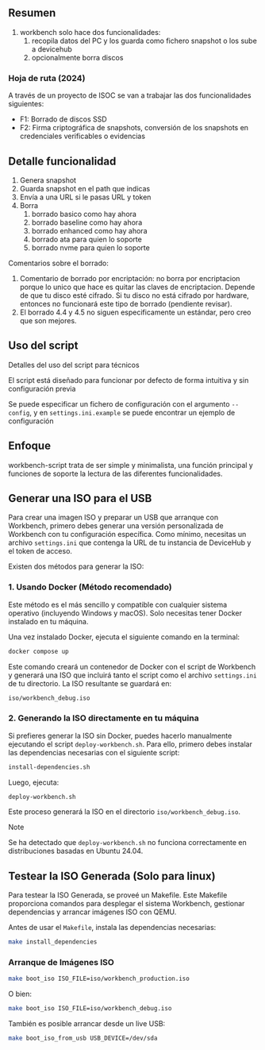 ## Resumen

1. workbench solo hace dos funcionalidades:
    1. recopila datos del PC y los guarda como fichero snapshot o los sube a devicehub
    2. opcionalmente borra discos

### Hoja de ruta (2024)

A través de un proyecto de ISOC se van a trabajar las dos funcionalidades siguientes:

- F1: Borrado de discos SSD
- F2: Firma criptográfica de snapshots, conversión de los snapshots en credenciales verificables o evidencias

## Detalle funcionalidad

1. Genera snapshot
2. Guarda snapshot en el path que indicas
3. Envía a una URL si le pasas URL y token
4. Borra
   1. borrado basico como hay ahora
   2. borrado baseline como hay ahora
   3. borrado enhanced como hay ahora
   4. borrado ata para quien lo soporte
   5. borrado nvme para quien lo soporte

Comentarios sobre el borrado:

1. Comentario de borrado por encriptación: no borra por encriptacion porque lo unico que hace es quitar las claves de encriptacion. Depende de que tu disco esté cifrado. Si tu disco no está cifrado por hardware, entonces no funcionará este tipo de borrado (pendiente revisar).
2. El borrado 4.4 y 4.5 no siguen especificamente un estándar, pero creo que son mejores.

## Uso del script

Detalles del uso del script para técnicos

El script está diseñado para funcionar por defecto de forma intuitiva y sin configuración previa

Se puede especificar un fichero de configuración con el argumento `--config`, y en `settings.ini.example` se puede encontrar un ejemplo de configuración

## Enfoque

workbench-script trata de ser simple y minimalista, una función principal y funciones de soporte la lectura de las diferentes funcionalidades.

## Generar una ISO para el USB

Para crear una imagen ISO y preparar un USB que arranque con Workbench, primero debes generar una versión personalizada de Workbench con tu configuración específica. Como mínimo, necesitas un archivo `settings.ini` que contenga la URL de tu instancia de DeviceHub y el token de acceso.

Existen dos métodos para generar la ISO:

### 1. Usando Docker (Método recomendado)

Este método es el más sencillo y compatible con cualquier sistema operativo (incluyendo Windows y macOS). Solo necesitas tener Docker instalado en tu máquina.

Una vez instalado Docker, ejecuta el siguiente comando en la terminal:

```bash
docker compose up
```

Este comando creará un contenedor de Docker con el script de Workbench y generará una ISO que incluirá tanto el script como el archivo `settings.ini` de tu directorio. La ISO resultante se guardará en:

```bash
iso/workbench_debug.iso
```

### 2. Generando la ISO directamente en tu máquina

Si prefieres generar la ISO sin Docker, puedes hacerlo manualmente ejecutando el script `deploy-workbench.sh`. Para ello, primero debes instalar las dependencias necesarias con el siguiente script:

```bash
install-dependencies.sh
```

Luego, ejecuta:

```bash
deploy-workbench.sh
```

Este proceso generará la ISO en el directorio `iso/workbench_debug.iso`.

> [!NOTE]
> Se ha detectado que `deploy-workbench.sh` no funciona correctamente en distribuciones basadas en Ubuntu 24.04.

## Testear la ISO Generada (Solo para linux)

Para testear la ISO Generada, se proveé un Makefile. Este Makefile proporciona comandos para desplegar el sistema Workbench, gestionar dependencias y arrancar imágenes ISO con QEMU.

Antes de usar el `Makefile`, instala las dependencias necesarias:

```bash
make install_dependencies
```

### Arranque de Imágenes ISO

```bash
make boot_iso ISO_FILE=iso/workbench_production.iso
```

O bien:

```bash
make boot_iso ISO_FILE=iso/workbench_debug.iso
```

También es posible arrancar desde un live USB:

```bash
make boot_iso_from_usb USB_DEVICE=/dev/sda
```

